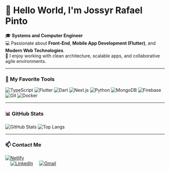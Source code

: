 # 👋 Hello World, I'm Jossyr Rafael Pinto

🎓 **Systems and Computer Engineer**  
💻 Passionate about **Front-End**, **Mobile App Development (Flutter)**, and **Modern Web Technologies**.  
🚀 I enjoy working with clean architecture, scalable apps, and collaborative agile environments.

---

### 🧰 My Favorite Tools

![TypeScript](https://img.shields.io/badge/-TypeScript-3178C6?style=flat&logo=typescript&logoColor=white)
![Flutter](https://img.shields.io/badge/-Flutter-02569B?style=flat&logo=flutter&logoColor=white)
![Dart](https://img.shields.io/badge/-Dart-0175C2?style=flat&logo=dart&logoColor=white)
![Next.js](https://img.shields.io/badge/-Next.js-000000?style=flat&logo=nextdotjs)
![Python](https://img.shields.io/badge/-Python-3776AB?style=flat&logo=python&logoColor=white)
![MongoDB](https://img.shields.io/badge/-MongoDB-47A248?style=flat&logo=mongodb&logoColor=white)
![Firebase](https://img.shields.io/badge/-Firebase-FFCA28?style=flat&logo=firebase&logoColor=black)
![Git](https://img.shields.io/badge/-Git-F05032?style=flat&logo=git&logoColor=white)
![Docker](https://img.shields.io/badge/-Docker-2496ED?style=flat&logo=docker&logoColor=white)

---

### 📊 GitHub Stats

<!-- Puedes reemplazar tu nombre de usuario aquí -->
![GitHub Stats](https://github-readme-stats.vercel.app/api?username=Hashuin&show_icons=true&theme=tokyonight)
![Top Langs](https://github-readme-stats.vercel.app/api/top-langs/?username=Hashuin&layout=compact&theme=tokyonight)

---

### 📫 Contact Me

[![Netlify](https://img.shields.io/badge/Website-Netlify-00C7B7?style=flat&logo=netlify&logoColor=white)](https://jossyrpinto.netlify.app)   
&nbsp;&nbsp;&nbsp;
[![LinkedIn](https://img.shields.io/badge/LinkedIn-Connect-0077B5?style=flat-square&logo=linkedin&logoColor=white)](https://www.linkedin.com/in/jossyr-pinto/)
&nbsp;&nbsp;&nbsp;
[![Gmail](https://img.shields.io/badge/Gmail-Contact-D14836?style=flat&logo=gmail&logoColor=white)](mailto:jossyrpin@gmail.com)

